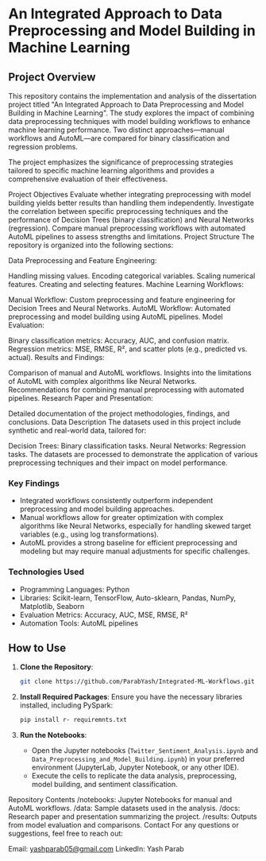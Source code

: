 # An Integrated Approach to Data Preprocessing and Model Building in Machine Learning
## Project Overview
This repository contains the implementation and analysis of the dissertation project titled "An Integrated Approach to Data Preprocessing and Model Building in Machine Learning". The study explores the impact of combining data preprocessing techniques with model building workflows to enhance machine learning performance. Two distinct approaches—manual workflows and AutoML—are compared for binary classification and regression problems.

The project emphasizes the significance of preprocessing strategies tailored to specific machine learning algorithms and provides a comprehensive evaluation of their effectiveness.

Project Objectives
Evaluate whether integrating preprocessing with model building yields better results than handling them independently.
Investigate the correlation between specific preprocessing techniques and the performance of Decision Trees (binary classification) and Neural Networks (regression).
Compare manual preprocessing workflows with automated AutoML pipelines to assess strengths and limitations.
Project Structure
The repository is organized into the following sections:

Data Preprocessing and Feature Engineering:

Handling missing values.
Encoding categorical variables.
Scaling numerical features.
Creating and selecting features.
Machine Learning Workflows:

Manual Workflow: Custom preprocessing and feature engineering for Decision Trees and Neural Networks.
AutoML Workflow: Automated preprocessing and model building using AutoML pipelines.
Model Evaluation:

Binary classification metrics: Accuracy, AUC, and confusion matrix.
Regression metrics: MSE, RMSE, R², and scatter plots (e.g., predicted vs. actual).
Results and Findings:

Comparison of manual and AutoML workflows.
Insights into the limitations of AutoML with complex algorithms like Neural Networks.
Recommendations for combining manual preprocessing with automated pipelines.
Research Paper and Presentation:

Detailed documentation of the project methodologies, findings, and conclusions.
Data Description
The datasets used in this project include synthetic and real-world data, tailored for:

Decision Trees: Binary classification tasks.
Neural Networks: Regression tasks.
The datasets are processed to demonstrate the application of various preprocessing techniques and their impact on model performance.

### Key Findings
- Integrated workflows consistently outperform independent preprocessing and model building approaches.
- Manual workflows allow for greater optimization with complex algorithms like Neural Networks, especially for handling skewed target variables (e.g., using log transformations).
- AutoML provides a strong baseline for efficient preprocessing and modeling but may require manual adjustments for specific challenges.

### Technologies Used
- Programming Languages: Python
- Libraries: Scikit-learn, TensorFlow, Auto-sklearn, Pandas, NumPy, Matplotlib, Seaborn
- Evaluation Metrics: Accuracy, AUC, MSE, RMSE, R²
- Automation Tools: AutoML pipelines

## How to Use

1. **Clone the Repository**:
   ```bash
   git clone https://github.com/ParabYash/Integrated-ML-Workflows.git
   ```

2. **Install Required Packages**:
   Ensure you have the necessary libraries installed, including PySpark:
   ```bash
   pip install r- requiremnts.txt
   ```

3. **Run the Notebooks**:
   - Open the Jupyter notebooks (`Twitter_Sentiment_Analysis.ipynb` and `Data_Preprocessing_and_Model_Building.ipynb`) in your preferred environment (JupyterLab, Jupyter Notebook, or any other IDE).
   - Execute the cells to replicate the data analysis, preprocessing, model building, and sentiment classification.

Repository Contents
/notebooks: Jupyter Notebooks for manual and AutoML workflows.
/data: Sample datasets used in the analysis.
/docs: Research paper and presentation summarizing the project.
/results: Outputs from model evaluation and comparisons.
Contact
For any questions or suggestions, feel free to reach out:

Email: yashparab05@gmail.com
LinkedIn: Yash Parab

